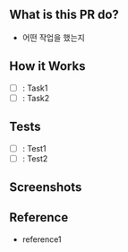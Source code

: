 ## What is this PR do?

- 어떤 작업을 했는지

## How it Works

- [ ] : Task1
- [ ] : Task2

## Tests

- [ ] : Test1
- [ ] : Test2

## Screenshots

## Reference

- reference1

